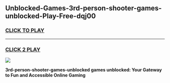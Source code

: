 
## Unblocked-Games-3rd-person-shooter-games-unblocked-Play-Free-dqj00
<h3>
<a href="https://premium76.site?title=3rd-person-shooter-games-unblocked&ref=18A1">CLICK TO PLAY</a></h3>
<hr>

<h3>
<a href="https://premium76.site?title=3rd-person-shooter-games-unblocked&ref=18A1">CLICK 2 PLAY</a>
  
</h3>

<a href="https://premium76.site?title=3rd-person-shooter-games-unblocked&ref=18A1"><img src="https://clearcache.store/games.png"></a>


**3rd-person-shooter-games-unblocked games unblocked: Your Gateway to Fun and Accessible Online Gaming**
